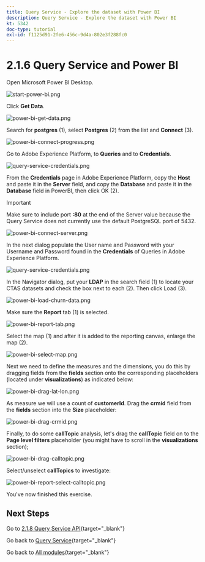 ```yaml
---
title: Query Service - Explore the dataset with Power BI
description: Query Service - Explore the dataset with Power BI
kt: 5342
doc-type: tutorial
exl-id: f1125d91-2fe6-456c-9d4a-802e3f288fc0
---
```

# 2.1.6 Query Service and Power BI

Open Microsoft Power BI Desktop.

![start-power-bi.png](./images/startpowerbi.png)

Click **Get Data**.

![power-bi-get-data.png](./images/powerbigetdata.png)

Search for **postgres** (1), select **Postgres** (2) from the list and **Connect** (3).

![power-bi-connect-progress.png](./images/powerbiconnectprogress.png)

Go to Adobe Experience Platform, to **Queries** and to **Credentials**.

![query-service-credentials.png](./images/queryservicecredentials.png)

From the **Credentials** page in Adobe Experience Platform, copy the **Host** and paste it in the **Server** field, and copy the **Database** and paste it in the **Database** field in PowerBI, then click OK (2).

>[!IMPORTANT]
>
>Make sure to include port **:80** at the end of the Server value because the Query Service does not currently use the default PostgreSQL port of 5432.

![power-bi-connect-server.png](./images/powerbiconnectserver.png)

In the next dialog populate the User name and Password with your Username and Password found in the **Credentials** of Queries in Adobe Experience Platform.

![query-service-credentials.png](./images/queryservicecredentials.png)

In the Navigator dialog, put your **LDAP** in the search field (1) to locate your CTAS datasets and check the box next to each (2). Then click Load (3).

![power-bi-load-churn-data.png](./images/powerbiloadchurndata.png)

Make sure the **Report** tab (1) is selected.

![power-bi-report-tab.png](./images/powerbireporttab.png)

Select the map (1) and after it is added to the reporting canvas, enlarge the map (2).

![power-bi-select-map.png](./images/powerbiselectmap.png)

Next we need to define the measures and the dimensions, you do this by dragging fields from the **fields** section onto the corresponding placeholders (located under **visualizations**) as indicated below:

![power-bi-drag-lat-lon.png](./images/powerbidraglatlon.png)

As measure we will use a count of **customerId**. Drag the **crmid** field from the **fields** section into the **Size** placeholder:

![power-bi-drag-crmid.png](./images/powerbidragcrmid.png)

Finally, to do some **callTopic** analysis, let's drag the **callTopic** field on to the **Page level filters** placeholder (you might have to scroll in the **visualizations** section);

![power-bi-drag-calltopic.png](./images/powerbidragcalltopic.png)

Select/unselect **callTopics** to investigate:

![power-bi-report-select-calltopic.png](./images/powerbireportselectcalltopic.png)

You've now finished this exercise.

## Next Steps

Go to [2.1.8 Query Service API](./ex8.md){target="_blank"}

Go back to [Query Service](./query-service.md){target="_blank"}

Go back to [All modules](./../../../../overview.md){target="_blank"}
